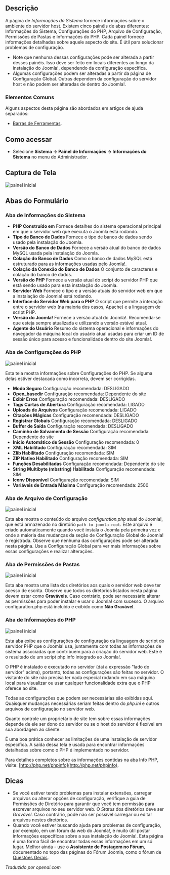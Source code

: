 <!-- Filename: Help4.x:Site_System_Information / Display title: Informações do Sistema  -->

## Descrição

A página de *Informações do Sistema* fornece informações sobre o ambiente do servidor host. Existem cinco painéis de abas diferentes: Informações do Sistema, Configurações do PHP, Arquivo de Configuração, Permissões de Pastas e Informações do PHP. Cada painel fornece informações detalhadas sobre aquele aspecto do site. É útil para solucionar problemas de configuração.

- Note que nenhuma dessas configurações pode ser alterada a partir desses painéis.
  Isso deve ser feito em locais diferentes ao longo da instalação do Joomla!,
  dependendo da configuração específica.
- Algumas configurações podem ser alteradas a partir da página de Configuração Global. Outras
  dependem da configuração do servidor host e não podem ser alteradas de dentro
  do Joomla!.

### Elementos Comuns

Alguns aspectos desta página são abordados em artigos de ajuda separados:

* [Barras de Ferramentas](jdocmanual?article=help/common-elements/toolbars).

## Como acessar

- Selecione **Sistema → Painel de Informações → Informações do Sistema** no menu do Administrador.

## Captura de Tela

![painel inicial](../../../pt/images/site/system-information-tab.png)

## Abas do Formulário

### Aba de Informações do Sistema

- **PHP Construído em** Fornece detalhes do sistema operacional principal em que o servidor web que executa o Joomla está rodando.
- **Tipo de Banco de Dados** Fornece o tipo de banco de dados sendo usado pela instalação do Joomla.
- **Versão do Banco de Dados** Fornece a versão atual do banco de dados MySQL usada pela instalação do Joomla.
- **Colação do Banco de Dados** Como o banco de dados MySQL está estruturado para as informações usadas pelo Joomla!.
- **Colação da Conexão do Banco de Dados** O conjunto de caracteres e colação do banco de dados.
- **Versão do PHP** Fornece a versão atual do script do servidor PHP que está sendo usado para esta instalação do Joomla.
- **Servidor Web** Fornece o tipo e a versão atuais do servidor web em que a instalação do Joomla! está rodando.
- **Interface do Servidor Web para o PHP** O script que permite a interação entre o servidor web (na maioria dos casos, Apache) e a linguagem de script PHP.
- **Versão do Joomla!** Fornece a versão atual do Joomla!. Recomenda-se que esteja sempre atualizada e utilizando a versão estável atual.
- **Agente do Usuário** Resumo do sistema operacional e informações do navegador da máquina local do usuário atual usadas para criar um ID de sessão único para acesso e funcionalidade dentro do site Joomla!.

### Aba de Configurações do PHP

![painel inicial](../../../pt/images/site/php-settings-tab.png)

Esta tela mostra informações sobre Configurações do PHP. Se alguma delas estiver destacada como incorreta, devem ser corrigidas.

- **Modo Seguro** Configuração recomendada: DESLIGADO
- **Open_basedir** Configuração recomendada: Dependente do site
- **Exibir Erros** Configuração recomendada: DESLIGADO
- **Tags Curtas de Abertura** Configuração recomendada: LIGADO
- **Uploads de Arquivos** Configuração recomendada: LIGADO
- **Citações Mágicas** Configuração recomendada: DESLIGADO
- **Registrar Globais** Configuração recomendada: DESLIGADO
- **Buffer de Saída** Configuração recomendada: DESLIGADO
- **Caminho de Salvamento de Sessão** Configuração recomendada: Dependente do site
- **Início Automático de Sessão** Configuração recomendada: 0
- **XML Habilitado** Configuração recomendada: SIM
- **Zlib Habilitado** Configuração recomendada: SIM
- **ZIP Nativo Habilitado** Configuração recomendada: SIM
- **Funções Desabilitadas** Configuração recomendada: Dependente do site
- **String Multibyte (mbstring) Habilitada** Configuração recomendada: SIM
- **Iconv Disponível** Configuração recomendada: SIM
- **Variáveis de Entrada Máxima** Configuração recomendada: 2500

### Aba de Arquivo de Configuração

![painel inicial](../../../pt/images/site/configuration-file-tab.png)

Esta aba mostra o conteúdo do arquivo *configuration.php* atual do Joomla!, que está armazenado no diretório `path-to-joomla-root`. Este arquivo é criado automaticamente quando você instala o Joomla pela primeira vez e onde a maioria das mudanças da seção de Configuração Global do Joomla! é registrada. Observe que nenhuma das configurações pode ser alterada nesta página. Use a Configuração Global para ver mais informações sobre essas configurações e realizar alterações.

### Aba de Permissões de Pastas

![painel inicial](../../../pt/images/site/folder-permissions-tab.png)

Esta aba mostra uma lista dos diretórios aos quais o servidor web deve ter acesso de escrita. Observe que todos os diretórios listados nesta página devem estar como **Graváveis**. Caso contrário, pode ser necessário alterar as permissões para poder instalar e usar o Joomla! com sucesso. O arquivo configuration.php está incluído e exibido como **Não Gravável**.

### Aba de Informações do PHP

![painel inicial](../../../pt/images/site/php-information-tab.png)

Esta aba exibe as configurações de configuração da linguagem de script do servidor PHP que o Joomla! usa, juntamente com todas as informações de sistema associadas que contribuem para a criação do servidor web. Este é o resultado de um script php.info integrado ao Joomla!.

O PHP é instalado e executado no servidor (daí a expressão "lado do servidor" acima), portanto, todas as configurações são feitas no servidor. O visitante do site não precisa ter nada especial rodando em sua máquina local para visualizar ou usar qualquer funcionalidade extra que o PHP oferece ao site.

Todas as configurações que podem ser necessárias são exibidas aqui. Quaisquer mudanças necessárias seriam feitas dentro do *php.ini* e outros arquivos de configuração no servidor web.

Quanto controle um proprietário de site tem sobre essas informações depende de ele ser dono do servidor ou se o host do servidor é flexível em sua abordagem ao cliente.

É uma boa prática conhecer as limitações de uma instalação de servidor específica. A saída dessa tela é usada para encontrar informações detalhadas sobre como o PHP é implementado no servidor.

Para detalhes completos sobre as informações contidas na aba Info PHP, visite: [http://php.net/phpinfo](http://php.net/phpinfo).

## Dicas

- Se você estiver tendo problemas para instalar extensões, carregar arquivos ou
  alterar opções de configuração, verifique a guia de Permissões de Diretório
  para garantir que você tem permissão para escrever arquivos no seu servidor web.
  O *Status* dos diretórios deve ser *Gravável*. Caso contrário, pode não
  ser possível carregar ou editar arquivos nestes diretórios.
- Quando você estiver buscando ajuda para problemas de configuração, por exemplo, em um
  fórum da web do Joomla!, é muito útil postar informações específicas
  sobre a sua instalação do Joomla!. Esta página é uma forma fácil de encontrar
  todas essas informações em um só lugar. Melhor ainda - use o 
  **Assistente de Postagem no Fórum**, documentado no topo das páginas
  do Fórum Joomla, como o fórum de 
  [Questões Gerais](https://forum.joomla.org/viewforum.php?f=834).

*Traduzido por openai.com*

